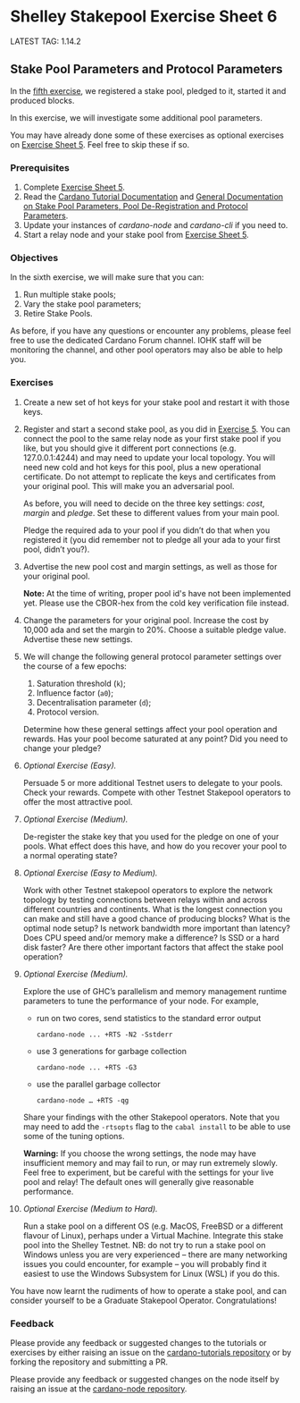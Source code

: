 # Shelley Stakepool Exercise Sheet 6

LATEST TAG: 1.14.2

## Stake Pool Parameters and Protocol Parameters

In the [fifth exercise](Exercise-5.md),
we registered a stake pool, pledged to it, started it and produced blocks.

In this exercise, we will investigate some additional pool parameters.

You may have already done some of these exercises as optional exercises on
[Exercise Sheet 5](Exercise-5.md). Feel free to skip these if so.

### Prerequisites

1. 	Complete [Exercise Sheet 5](Exercise-5.md).
2. 	Read the
    [Cardano Tutorial Documentation](https://github.com/input-output-hk/cardano-tutorials)
    and [General Documentation on Stake Pool Parameters, Pool De-Registration and Protocol Parameters](https://testnets.cardano.org).
4. 	Update your instances of *cardano-node* and *cardano-cli* if you need to.
5. 	Start a relay node and your stake pool from [Exercise Sheet 5](Exercise-5.md).

### Objectives

In the sixth exercise, we will make sure that you can:

1. 	Run multiple stake pools;
2. 	Vary the stake pool parameters;
3. 	Retire Stake Pools.

As before, if you have any questions or encounter any problems, please feel free to use the dedicated Cardano Forum channel.  IOHK staff will be monitoring the channel, and other pool operators may also be able to help you.


### Exercises

1. 	Create a new set of hot keys for your stake pool and restart it with those keys.

2. 	Register and start a second stake pool, as you did in [Exercise 5](Exercise-5.md).
    You can connect the pool to the same relay node as your first stake pool if you like,
    but you should give it different port connections (e.g. 127.0.0.1:4244)
    and may need to update your local topology.
    You will need new cold and hot keys for this pool, plus a new operational certificate.
    Do not attempt to replicate the keys and certificates from your original pool.
    This will make you an adversarial pool.

    As before, you will need to decide on the three key settings: *cost*, *margin* and *pledge*.
    Set these to different values from your main pool.

    Pledge the required ada to your pool if you didn’t do that when you registered it
    (you did remember not to pledge all your ada to your first pool, didn’t you?).

3. 	Advertise the new pool cost and margin settings,
    as well as those for your original pool.

    __Note:__ At the time of writing, proper pool id's have not been implemented yet.
    Please use the CBOR-hex from the cold key verification file instead.

4. 	Change the parameters for your original pool.
    Increase the cost by 10,000 ada and set the margin to 20%.
    Choose a suitable pledge value.
    Advertise these new settings.

5. 	We will change the following general protocol parameter settings over the course of a few epochs:

    1.  Saturation threshold (`k`);
    2.  Influence factor (`a0`);
    3.  Decentralisation parameter (`d`);
    4.  Protocol version.

    Determine how these general settings affect your pool operation and rewards.
    Has your pool become saturated at any point?
    Did you need to change your pledge?

6.  _Optional Exercise (Easy)._

    Persuade 5 or more additional Testnet users to delegate to your pools.
    Check your rewards.
    Compete with other Testnet Stakepool operators to offer the most attractive pool.

7. 	_Optional Exercise (Medium)._

    De-register the stake key that you used for the pledge on one of your pools.
    What effect does this have, and how do you recover your pool to a normal operating state?

8. 	_Optional Exercise (Easy to Medium)._

    Work with other Testnet stakepool operators to explore the network topology
    by testing connections between relays within and across different countries and continents.
    What is the longest connection you can make and still have a good chance of producing blocks?
    What is the optimal node setup? Is network bandwidth more important than latency?
    Does CPU speed and/or memory make a difference?
    Is SSD or a hard disk faster?
    Are there other important factors that affect the stake pool operation?

9. 	_Optional Exercise (Medium)._

    Explore the use of GHC’s parallelism and memory management runtime parameters
    to tune the performance of your node. For example,

    -   run on two cores, send statistics to the standard error output

            cardano-node ... +RTS -N2 -Sstderr

    -   use 3 generations for garbage collection

            cardano-node ... +RTS -G3

    -   use the parallel garbage collector

            cardano-node … +RTS -qg

    Share your findings with the other Stakepool operators.
    Note that you may need to add the `-rtsopts` flag to the `cabal install`
    to be able to use some of the tuning options.

    __Warning:__ If you choose the wrong settings,
    the node may have insufficient memory and may fail to run, or may run extremely slowly.
    Feel free to experiment, but be careful with the settings for your live pool and relay!
    The default ones will generally give reasonable performance.

10. _Optional Exercise (Medium to Hard)._

    Run a stake pool on a different OS (e.g. MacOS, FreeBSD or a different flavour of Linux),
    perhaps under a Virtual Machine.
    Integrate this stake pool into the Shelley Testnet.
    NB: do not try to run a stake pool on Windows unless you are very experienced –
    there are many networking issues you could encounter, for example –
    you will probably find it easiest to use the Windows Subsystem for Linux (WSL) if you do this.


You have now learnt the rudiments of how to operate a stake pool,
and can consider yourself to be a Graduate Stakepool Operator.
Congratulations!


### Feedback

Please provide any feedback or suggested changes to the tutorials or exercises by either raising an issue on the [cardano-tutorials repository](https://github.com/input-output-hk/cardano-tutorials) or by forking the repository and submitting a PR.

Please provide any feedback or suggested changes on the node itself by raising an issue at the [cardano-node repository](https://github.com/input-output-hk/cardano-node).
